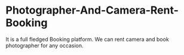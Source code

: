 # Photographer-And-Camera-Rent-Booking
It is a full fledged Booking platform. We can rent camera and book photographer for any occasion.
